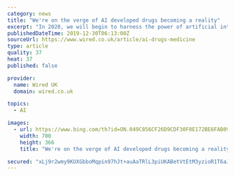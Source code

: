 ```yaml
---
category: news
title: "We're on the verge of AI developed drugs becoming a reality"
excerpt: "In 2020, we will begin to harness the power of artificial intelligence (AI) to create new, life-saving medicine. In the past decade, we have learned a great deal about the complexity of diseases. We now understand that biology arises not only from DNA, but also from proteins, metabolites, different cell types and the multiple interactions ..."
publishedDateTime: 2019-12-30T06:13:00Z
sourceUrl: https://www.wired.co.uk/article/ai-drugs-medicine
type: article
quality: 37
heat: 37
published: false

provider:
  name: Wired UK
  domain: wired.co.uk

topics:
  - AI

images:
  - url: https://www.bing.com/th?id=ON.049C856CF26D9CDF30F0E172BE6FAB09
    width: 700
    height: 366
    title: "We're on the verge of AI developed drugs becoming a reality"

secured: "xLj9r2wmy9KUXGbboMqpin97hJt+auAaTRlL3piUKABetVtEtM3yzioR1T6aJvk1qUnxlnGnlZ0rkJvqWoO4zPViGwvXfrMEwLK96ehl2HJFZ/dRkD2lPCxhDVJW3apEVs9qVvT+Nc54UL1W+ERHixIljWKdZ45+MWwpCXfd75pNRK+4Xlr82b7MxHCZUFrlzI6JMxnhS00DwKu5JEZq3WGqkFihJXrU8YNNU7/n3DIZcjWBAT8R7GHpkNrg5qlUuGS+wSHSVfkM/MdByGSVPQ==;29kW5ymmgIqGfs2e32EAyQ=="
---
```



